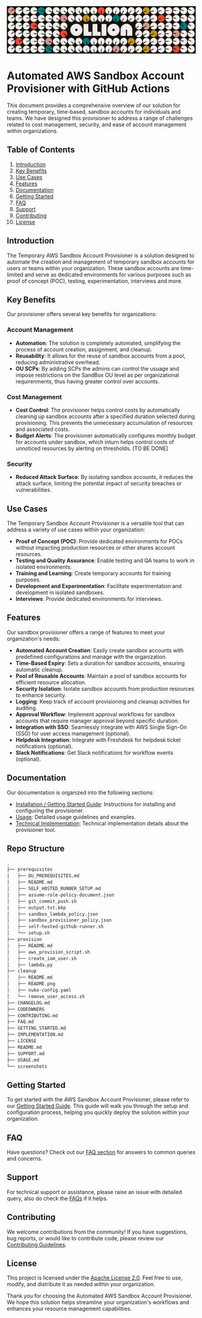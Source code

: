 

<img src="./screenshots/OLLION_BANNER.png" alt="OLLION">

# Automated AWS Sandbox Account Provisioner with GitHub Actions

This document provides a comprehensive overview of our solution for creating temporary, time-based, sandbox accounts for individuals and teams. We have designed this provisioner to address a range of challenges related to cost management, security, and ease of account management within organizations.

## Table of Contents
1. [Introduction](#introduction)
2. [Key Benefits](#key-benefits)
3. [Use Cases](#use-cases)
4. [Features](#features)
5. [Documentation](#documentation)
6. [Getting Started](#getting-started)
7. [FAQ](#faq)
8. [Support](#support)
9. [Contributing](#contributing)
10. [License](#license)

## Introduction

The Temporary AWS Sandbox Account Provisioner is a solution designed to automate the creation and management of temporary sandbox accounts for users or teams within your organization. These sandbox accounts are time-limited and serve as dedicated environments for various purposes such as proof of concept (POC), testing, experimentation, interviews and more.

## Key Benefits

Our provisioner offers several key benefits for organizations:

### Account Management
- **Automation**: The solution is completely automated, simplifying the process of account creation, assignment, and cleanup.
- **Reusability**: It allows for the reuse of sandbox accounts from a pool, reducing administrative overhead.
- **OU SCPs**: By adding SCPs the admins can control the usuage and impose restrictions on the SandBox OU level as per organizational requirenments, thus having greater control over accounts.

### Cost Management
- **Cost Control**: The provisioner helps control costs by automatically cleaning up sandbox accounts after a specified duration selected during provisioning. This prevents the unnecessary accumulation of resources and associated costs.
- **Budget Alerts**: The provisioner automatically configures monthly budget for accounts under sandbox, which inturn helps control costs of unnoticed resources by alerting on thresholds. [TO BE DONE]

### Security
- **Reduced Attack Surface**: By isolating sandbox accounts, it reduces the attack surface, limiting the potential impact of security breaches or vulnerabilities.


## Use Cases

The Temporary Sandbox Account Provisioner is a versatile tool that can address a variety of use cases within your organization:

- **Proof of Concept (POC)**: Provide dedicated environments for POCs without impacting production resources or other shares account resources.
- **Testing and Quality Assurance**: Enable testing and QA teams to work in isolated environments.
- **Training and Learning**: Create temporary accounts for training purposes.
- **Development and Experimentation**: Facilitate experimentation and development in isolated sandboxes.
- **Interviews**: Provide dedicated environments for interviews.

## Features

Our sandbox provisioner offers a range of features to meet your organization's needs:

- **Automated Account Creation**: Easily create sandbox accounts with predefined configurations and manage with the organization.
- **Time-Based Expiry**: Sets a duration for sandbox accounts, ensuring automatic cleanup.
- **Pool of Reusable Accounts**: Maintain a pool of sandbox accounts for efficient resource allocation.
- **Security Isolation**: Isolate sandbox accounts from production resources to enhance security.
- **Logging**: Keep track of account provisioning and cleanup activities for auditing.
- **Approval Workflow**: Implement approval workflows for sandbox accounts that require manager approval beyond specific duration.
- **Integration with SSO**: Seamlessly integrate with AWS Single Sign-On (SSO) for user access management (optional).
- **Helpdesk Integration**: Integrate with Freshdesk for helpdesk ticket notifications (optional).
- **Slack Notifications**: Get Slack notifications for workflow events (optional).



## Documentation

Our documentation is organized into the following sections:

- [Installation / Getting Started Guide](GETTING_STARTED.md): Instructions for installing and configuring the provisioner.
- [Usage](USAGE.md): Detailed usage guidelines and examples.
- [Technical Implementation](IMPLEMENTATION.md): Technical implementation details about the provisioner tool.

## Repo Structure

```bash
.
├── prerequisites
│   ├── OU_PREREQUISITES.md
│   ├── README.md
│   ├── SELF_HOSTED_RUNNER_SETUP.md
│   ├── assume-role-policy-document.json
│   ├── git_commit_push.sh
│   ├── output.txt.bkp
│   ├── sandbox_lambda_policy.json
│   ├── sandbox_provisioner_policy.json
│   ├── self-hosted-github-runner.sh
│   └── setup.sh
├── provision
│   ├── README.md
│   ├── aws_provision_script.sh
│   ├── create_iam_user.sh
│   ├── lambda.py
├── cleanup
│   ├── README.md
│   ├── README.png
│   ├── nuke-config.yaml
│   └── remove_user_access.sh
├── CHANGELOG.md
├── CODEOWNERS
├── CONTRIBUTING.md
├── FAQ.md
├── GETTING_STARTED.md
├── IMPLEMENTATION.md
├── LICENSE
├── README.md
├── SUPPORT.md
├── USAGE.md
└── screenshots

```
## Getting Started

To get started with the AWS Sandbox Account Provisioner, please refer to our [Getting Started Guide](GETTING_STARTED.md). This guide will walk you through the setup and configuration process, helping you quickly deploy the solution within your organization.

## FAQ

Have questions? Check out our [FAQ section](FAQ.md) for answers to common queries and concerns.

## Support

For technical support or assistance, please raise an issue with detailed query, also do check the [FAQs](FAQ.md) if it helps.

## Contributing

We welcome contributions from the community! If you have suggestions, bug reports, or would like to contribute code, please review our [Contributing Guidelines](CONTRIBUTING.md).

## License

This project is licensed under the [Apache License 2.0](LICENSE). Feel free to use, modify, and distribute it as needed within your organization.

Thank you for choosing the Automated AWS Sandbox Account Provisioner. We hope this solution helps streamline your organization's workflows and enhances your resource management capabilities.

